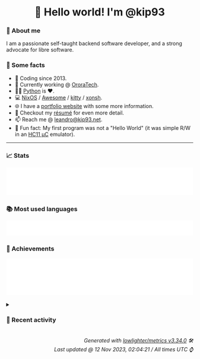 <!-- README template, populated using this action:
     https://github.com/kip93/kip93/blob/main/.github/workflows/readme.yml. -->

<h1 align="center">👋 Hello world! I'm @kip93</h1> <!-- LOGIN => username -->

### 👤 About me

I am a passionate self-taught backend software developer, and a strong advocate for libre software.


### 💬 Some facts

* 📅 Coding since 2013.
* 💼 Currently working @ [OroraTech](https://ororatech.com/).
* 👨‍💻 [Python](https://github.com/search?q=user%3Akip93&l=python) is ❤️. <!-- LOGIN => username -->
* 💻 [NixOS](https://github.com/NixOS/) /
     [Awesome](https://github.com/awesomeWM/) /
     [kitty](https://github.com/kovidgoyal/kitty/) /
     [xonsh](https://github.com/xonsh/).
* 🌐 I have a [portfolio website](https://kip93.net/) with some more information.
* 📝 Checkout my [résumé](https://kip93.net/resume/) for even more detail.
* 📫 Reach me @ [leandro@kip93.net](mailto:leandro@kip93.net).
* 🎲 Fun fact: My first program was not a "Hello World" (it was simple R/W in an [HC11 µC](https://en.wikipedia.org/wiki/68HC11) emulator).


-----------------------------------------------------------------------------------------------------------------------


### 📈 Stats

![](./stats.svg)


### 📚 Most used languages <!-- by percentage, in decreasing order -->

![](./languages.svg)


### 🏅 Achievements

![](./achievements.svg)


<details> <!-- Last activity -->
<!-- Almost verbatim copy of https://github.com/lowlighter/metrics/blob/latest/source/templates/markdown/partials/activity.ejs, but restructured to be foldable. -->
<summary><h3>📰 Recent activity</h3></summary>

* 💬 Commented on [#35 Add support for non-tagged publishing](https://github.com/flakestry/flakestry.dev/pull/35) from [flakestry/flakestry.dev](https://github.com/flakestry/flakestry.dev)
  * *On 11 Nov 2023, 12:37:54*
* 🔍 Reviewed [#35 Add support for non-tagged publishing](https://github.com/flakestry/flakestry.dev/pull/35) in [flakestry/flakestry.dev](https://github.com/flakestry/flakestry.dev)
  * *On 11 Nov 2023, 12:37:55*
* 💬 Commented on [#11 logo](https://github.com/flakestry/flakestry.dev/issues/11) from [flakestry/flakestry.dev](https://github.com/flakestry/flakestry.dev)
  * *On 11 Nov 2023, 12:28:44*
* 💬 Commented on [#35 Add support for non-tagged publishing](https://github.com/flakestry/flakestry.dev/pull/35) from [flakestry/flakestry.dev](https://github.com/flakestry/flakestry.dev)
  * *On 11 Nov 2023, 12:08:49*
</details>


<h6 align="right"><em>
    Generated with <a href="https://github.com/lowlighter/metrics/tree/latest/">lowlighter/metrics v3.34.0</a> 🛠️<br> <!-- VERSION => MAJOR.minor.patch -->
    Last updated @ 12 Nov 2023, 02:04:21 / All times UTC ⌚ <!-- meta.generated => DD/MM/YYYY, hh:mm -->
</em></h6>
